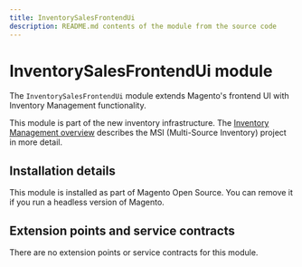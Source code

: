 ```yaml
---
title: InventorySalesFrontendUi
description: README.md contents of the module from the source code
---
```


# InventorySalesFrontendUi module

The `InventorySalesFrontendUi` module extends Magento's frontend UI with Inventory Management functionality.

This module is part of the new inventory infrastructure. The
[Inventory Management overview](https://developer.adobe.com/commerce/webapi/rest/inventory/index.html)
describes the MSI (Multi-Source Inventory) project in more detail.

## Installation details

This module is installed as part of Magento Open Source. You can remove it if you run a headless version of Magento.

## Extension points and service contracts

There are no extension points or service contracts for this module.
